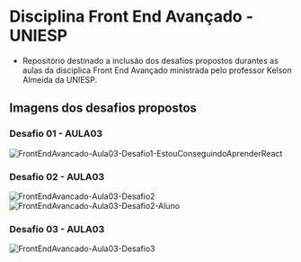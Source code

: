 # Disciplina Front End Avançado - UNIESP 

* Repositório destinado a inclusão dos desafios propostos durantes as aulas da disciplica Front End Avançado ministrada pelo professor Kelson Almeida da UNIESP. 


## Imagens dos desafios propostos
### Desafio 01 - AULA03

![FrontEndAvancado-Aula03-Desafio1-EstouConseguindoAprenderReact](https://github.com/user-attachments/assets/38b4871c-fa5f-4aea-a038-e5b05fb97d8e)

### Desafio 02 - AULA03

![FrontEndAvancado-Aula03-Desafio2](https://github.com/user-attachments/assets/9ba4e6b4-6d6b-4c96-b745-8826aa7fd778)
![FrontEndAvancado-Aula03-Desafio2-Aluno](https://github.com/user-attachments/assets/ac59ec5d-f4bc-456b-b2ca-e7813950afe7)

### Desafio 03 - AULA03
![FrontEndAvancado-Aula03-Desafio3](https://github.com/user-attachments/assets/734012a7-47af-4816-adec-92bfa88f08e7)
